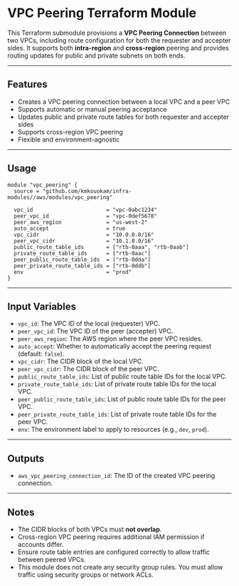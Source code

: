 # VPC Peering Terraform Module

This Terraform submodule provisions a **VPC Peering Connection** between two VPCs, including route configuration for both the requester and accepter sides. It supports both **intra-region** and **cross-region** peering and provides routing updates for public and private subnets on both ends.

---

## Features

- Creates a VPC peering connection between a local VPC and a peer VPC
- Supports automatic or manual peering acceptance
- Updates public and private route tables for both requester and accepter sides
- Supports cross-region VPC peering
- Flexible and environment-agnostic

---

## Usage

```hcl
module "vpc_peering" {
  source = "github.com/kmkouokam/infra-modules//aws/modules/vpc_peering"

  vpc_id                       = "vpc-0abc1234"
  peer_vpc_id                  = "vpc-0def5678"
  peer_aws_region              = "us-west-2"
  auto_accept                  = true
  vpc_cidr                     = "10.0.0.0/16"
  peer_vpc_cidr                = "10.1.0.0/16"
  public_route_table_ids       = ["rtb-0aaa", "rtb-0aab"]
  private_route_table_ids      = ["rtb-0aac"]
  peer_public_route_table_ids  = ["rtb-0dda"]
  peer_private_route_table_ids = ["rtb-0ddb"]
  env                          = "prod"
}
```

---

## Input Variables

- `vpc_id`: The VPC ID of the local (requester) VPC.
- `peer_vpc_id`: The VPC ID of the peer (accepter) VPC.
- `peer_aws_region`: The AWS region where the peer VPC resides.
- `auto_accept`: Whether to automatically accept the peering request (default: `false`).
- `vpc_cidr`: The CIDR block of the local VPC.
- `peer_vpc_cidr`: The CIDR block of the peer VPC.
- `public_route_table_ids`: List of public route table IDs for the local VPC.
- `private_route_table_ids`: List of private route table IDs for the local VPC.
- `peer_public_route_table_ids`: List of public route table IDs for the peer VPC.
- `peer_private_route_table_ids`: List of private route table IDs for the peer VPC.
- `env`: The environment label to apply to resources (e.g., `dev`, `prod`).

---

## Outputs

- `aws_vpc_peering_connection_id`: The ID of the created VPC peering connection.

---

## Notes

- The CIDR blocks of both VPCs must **not overlap**.
- Cross-region VPC peering requires additional IAM permission if accounts differ.
- Ensure route table entries are configured correctly to allow traffic between peered VPCs.
- This module does not create any security group rules. You must allow traffic using security groups or network ACLs.
 